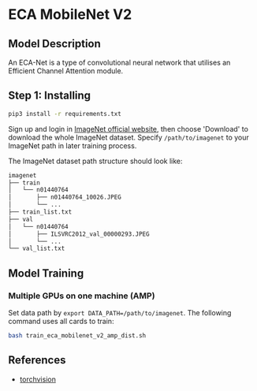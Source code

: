 # ECA MobileNet V2

## Model Description

An ECA-Net is a type of convolutional neural network that utilises an Efficient Channel Attention module.

## Step 1: Installing

```bash
pip3 install -r requirements.txt
```

Sign up and login in [ImageNet official website](https://www.image-net.org/index.php), then choose 'Download' to download the whole ImageNet dataset. Specify `/path/to/imagenet` to your ImageNet path in later training process.

The ImageNet dataset path structure should look like:

```bash
imagenet
├── train
│   └── n01440764
│       ├── n01440764_10026.JPEG
│       └── ...
├── train_list.txt
├── val
│   └── n01440764
│       ├── ILSVRC2012_val_00000293.JPEG
│       └── ...
└── val_list.txt
```

## Model Training

### Multiple GPUs on one machine (AMP)

Set data path by `export DATA_PATH=/path/to/imagenet`. The following command uses all cards to train:

```bash
bash train_eca_mobilenet_v2_amp_dist.sh
```

## References

- [torchvision](https://github.com/pytorch/vision/tree/main/references/classification)
